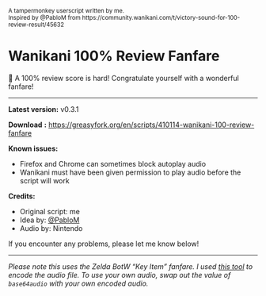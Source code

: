 <small>
  A tampermonkey userscript written by me.<br>
  Inspired by @PabloM from https://community.wanikani.com/t/victory-sound-for-100-review-result/45632
</small>

# Wanikani 100% Review Fanfare

🎉 A 100% review score is hard! Congratulate yourself with a wonderful fanfare!

---

**Latest version:**  v0.3.1

**Download** **:** [https://greasyfork.org/en/scripts/410114-wanikani-100-review-fanfare ](https://greasyfork.org/en/scripts/410114-wanikani-100-review-fanfare)

**Known issues:**

* Firefox and Chrome can sometimes block autoplay audio
* Wanikani must have been given permission to play audio before the script will work

**Credits:**

* Original script: me
* Idea by: [@PabloM](https://community.wanikani.com/u/pablom/summary)
* Audio by: Nintendo

If you encounter any problems, please let me know below!

---

*Please note this uses the Zelda BotW “Key Item” fanfare. I used [this tool](https://base64.guru/converter/encode/audio) to encode the audio file. To use your own audio, swap out the value of `base64audio` with your own encoded audio.*